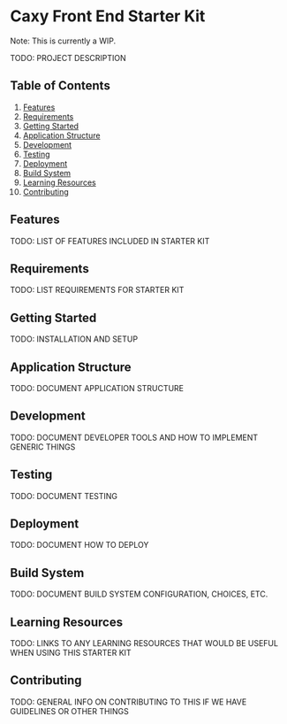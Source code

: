 # Caxy Front End Starter Kit

Note: This is currently a WIP.

TODO: PROJECT DESCRIPTION

## Table of Contents

1. [Features](#features)
1. [Requirements](#requirements)
1. [Getting Started](#getting-started)
1. [Application Structure](#application-structure)
1. [Development](#development)
1. [Testing](#testing)
1. [Deployment](#deployment)
1. [Build System](#build-system)
1. [Learning Resources](#learning-resources)
1. [Contributing](#contributing)

## Features

TODO: LIST OF FEATURES INCLUDED IN STARTER KIT

## Requirements

TODO: LIST REQUIREMENTS FOR STARTER KIT

## Getting Started

TODO: INSTALLATION AND SETUP

## Application Structure

TODO: DOCUMENT APPLICATION STRUCTURE

## Development

TODO: DOCUMENT DEVELOPER TOOLS AND HOW TO IMPLEMENT GENERIC THINGS

## Testing

TODO: DOCUMENT TESTING

## Deployment

TODO: DOCUMENT HOW TO DEPLOY

## Build System

TODO: DOCUMENT BUILD SYSTEM CONFIGURATION, CHOICES, ETC.

## Learning Resources

TODO: LINKS TO ANY LEARNING RESOURCES THAT WOULD BE USEFUL WHEN USING THIS STARTER KIT

## Contributing

TODO: GENERAL INFO ON CONTRIBUTING TO THIS IF WE HAVE GUIDELINES OR OTHER THINGS

